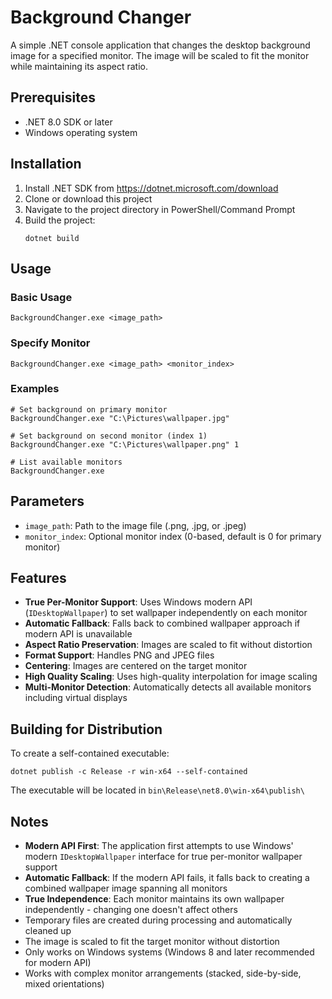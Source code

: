 # Background Changer

A simple .NET console application that changes the desktop background image for a specified monitor. The image will be scaled to fit the monitor while maintaining its aspect ratio.

## Prerequisites

- .NET 8.0 SDK or later
- Windows operating system

## Installation

1. Install .NET SDK from https://dotnet.microsoft.com/download
2. Clone or download this project
3. Navigate to the project directory in PowerShell/Command Prompt
4. Build the project:
   ```
   dotnet build
   ```

## Usage

### Basic Usage
```
BackgroundChanger.exe <image_path>
```

### Specify Monitor
```
BackgroundChanger.exe <image_path> <monitor_index>
```

### Examples
```
# Set background on primary monitor
BackgroundChanger.exe "C:\Pictures\wallpaper.jpg"

# Set background on second monitor (index 1)
BackgroundChanger.exe "C:\Pictures\wallpaper.png" 1

# List available monitors
BackgroundChanger.exe
```

## Parameters

- `image_path`: Path to the image file (.png, .jpg, or .jpeg)
- `monitor_index`: Optional monitor index (0-based, default is 0 for primary monitor)

## Features

- **True Per-Monitor Support**: Uses Windows modern API (`IDesktopWallpaper`) to set wallpaper independently on each monitor
- **Automatic Fallback**: Falls back to combined wallpaper approach if modern API is unavailable
- **Aspect Ratio Preservation**: Images are scaled to fit without distortion
- **Format Support**: Handles PNG and JPEG files
- **Centering**: Images are centered on the target monitor
- **High Quality Scaling**: Uses high-quality interpolation for image scaling
- **Multi-Monitor Detection**: Automatically detects all available monitors including virtual displays

## Building for Distribution

To create a self-contained executable:

```
dotnet publish -c Release -r win-x64 --self-contained
```

The executable will be located in `bin\Release\net8.0\win-x64\publish\`

## Notes

- **Modern API First**: The application first attempts to use Windows' modern `IDesktopWallpaper` interface for true per-monitor wallpaper support
- **Automatic Fallback**: If the modern API fails, it falls back to creating a combined wallpaper image spanning all monitors
- **True Independence**: Each monitor maintains its own wallpaper independently - changing one doesn't affect others
- Temporary files are created during processing and automatically cleaned up  
- The image is scaled to fit the target monitor without distortion
- Only works on Windows systems (Windows 8 and later recommended for modern API)
- Works with complex monitor arrangements (stacked, side-by-side, mixed orientations)
